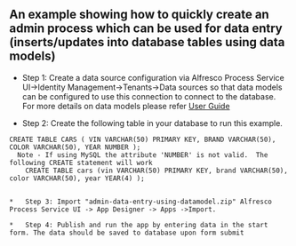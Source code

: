 
## An example showing how to quickly create an admin process which can be used for data entry (inserts/updates into database tables using data models)


*	Step 1:	Create a data source configuration via Alfresco Process Service UI->Identity Management->Tenants->Data sources so that data models can be configured to use this connection to connect to the database. For more details on data models please refer [User Guide](http://docs.alfresco.com/process-services1.6/topics/data_models.html)

* 	Step 2: Create the following table in your database to run this example.

```
CREATE TABLE CARS ( VIN VARCHAR(50) PRIMARY KEY, BRAND VARCHAR(50), COLOR VARCHAR(50), YEAR NUMBER );
  Note - If using MySQL the attribute 'NUMBER' is not valid.  The following CREATE statement will work
    CREATE TABLE cars (vin VARCHAR(50) PRIMARY KEY, brand VARCHAR(50), color VARCHAR(50), year YEAR(4) );


*	Step 3: Import "admin-data-entry-using-datamodel.zip" Alfresco Process Service UI -> App Designer -> Apps ->Import. 

* 	Step 4: Publish and run the app by entering data in the start form. The data should be saved to database upon form submit


